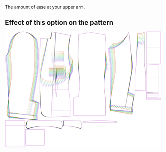 
The amount of ease at your upper arm.


## Effect of this option on the pattern
![This image shows the effect of this option by superimposing several variants that have a different value for this option](jaeger_bicepsease_sample.svg "Effect of this option on the pattern")
